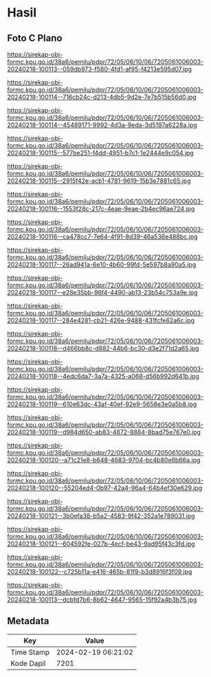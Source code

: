 # Hasil

## Foto C Plano

https://sirekap-obj-formc.kpu.go.id/38a6/pemilu/pdpr/72/05/06/10/06/7205061006003-20240218-100113--059db973-f580-4fd1-af95-f4213e595d07.jpg

https://sirekap-obj-formc.kpu.go.id/38a6/pemilu/pdpr/72/05/06/10/06/7205061006003-20240218-100114--716cb24c-d213-4db5-9d2e-7e7b515b56d0.jpg

https://sirekap-obj-formc.kpu.go.id/38a6/pemilu/pdpr/72/05/06/10/06/7205061006003-20240218-100114--45489171-9992-4d3a-9eda-3d5197a6228a.jpg

https://sirekap-obj-formc.kpu.go.id/38a6/pemilu/pdpr/72/05/06/10/06/7205061006003-20240218-100115--577be251-f4dd-4951-b7c1-1e2444e9c054.jpg

https://sirekap-obj-formc.kpu.go.id/38a6/pemilu/pdpr/72/05/06/10/06/7205061006003-20240218-100115--2915f42e-acb1-4781-9619-15b3e7881c65.jpg

https://sirekap-obj-formc.kpu.go.id/38a6/pemilu/pdpr/72/05/06/10/06/7205061006003-20240218-100116--1553f28c-217c-4eae-9eae-2b4ec96ae724.jpg

https://sirekap-obj-formc.kpu.go.id/38a6/pemilu/pdpr/72/05/06/10/06/7205061006003-20240218-100116--ca478cc7-7e64-4f91-8d39-46a536e488bc.jpg

https://sirekap-obj-formc.kpu.go.id/38a6/pemilu/pdpr/72/05/06/10/06/7205061006003-20240218-100117--26ad941a-6e10-4b60-99fd-5e597b8a90a5.jpg

https://sirekap-obj-formc.kpu.go.id/38a6/pemilu/pdpr/72/05/06/10/06/7205061006003-20240218-100117--e28e35bb-96f4-4490-ab13-23b54c753a9e.jpg

https://sirekap-obj-formc.kpu.go.id/38a6/pemilu/pdpr/72/05/06/10/06/7205061006003-20240218-100117--284e4281-cb21-426e-9488-431fcfe62a6c.jpg

https://sirekap-obj-formc.kpu.go.id/38a6/pemilu/pdpr/72/05/06/10/06/7205061006003-20240218-100118--d466bb8c-d882-44b6-bc30-d3e2f71d2a65.jpg

https://sirekap-obj-formc.kpu.go.id/38a6/pemilu/pdpr/72/05/06/10/06/7205061006003-20240218-100118--4edc6da7-3a7a-4325-a068-d56b992d641b.jpg

https://sirekap-obj-formc.kpu.go.id/38a6/pemilu/pdpr/72/05/06/10/06/7205061006003-20240218-100119--610e63dc-43af-40ef-92e9-5658e3e0a5b8.jpg

https://sirekap-obj-formc.kpu.go.id/38a6/pemilu/pdpr/72/05/06/10/06/7205061006003-20240218-100119--d984d650-ab83-4872-8884-8bad75e767e0.jpg

https://sirekap-obj-formc.kpu.go.id/38a6/pemilu/pdpr/72/05/06/10/06/7205061006003-20240218-100120--a71c21e8-b648-4683-9704-bc4b80e6b66a.jpg

https://sirekap-obj-formc.kpu.go.id/38a6/pemilu/pdpr/72/05/06/10/06/7205061006003-20240218-100120--55204ed4-0b97-42a4-96a4-64b4ef30e629.jpg

https://sirekap-obj-formc.kpu.go.id/38a6/pemilu/pdpr/72/05/06/10/06/7205061006003-20240218-100121--3b0efa38-b5a2-4583-9f42-352a1e789031.jpg

https://sirekap-obj-formc.kpu.go.id/38a6/pemilu/pdpr/72/05/06/10/06/7205061006003-20240218-100121--604592fe-027b-4ecf-be43-9ad95f43c3fd.jpg

https://sirekap-obj-formc.kpu.go.id/38a6/pemilu/pdpr/72/05/06/10/06/7205061006003-20240218-100122--c725b11a-e416-465b-81f9-b3d8916f3f09.jpg

https://sirekap-obj-formc.kpu.go.id/38a6/pemilu/pdpr/72/05/06/10/06/7205061006003-20240218-100113--dcbfd7b6-8b62-4647-9565-15f92a4b3b75.jpg


## Metadata

| Key        | Value               |
| ---------- | ------------------- |
| Time Stamp | 2024-02-19 06:21:02 |
| Kode Dapil | 7201                |



